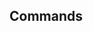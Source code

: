 <!-- Space: ActionDockerTemplate -->
<!-- Parent: Project -->
<!-- Title: Commands -->

<!-- Label: ActionDockerTemplate -->
<!-- Label: Project -->
<!-- Label: Commands -->
<!-- Include: docs/disclaimer.md -->
<!-- Include: ac:toc -->

## Commands
